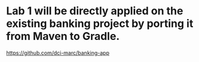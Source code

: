 # Lab 1 will be directly applied on the existing banking project by porting it from Maven to Gradle.

https://github.com/dci-marc/banking-app